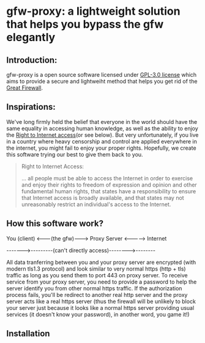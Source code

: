 # gfw-proxy: a lightweight solution that helps you bypass the gfw elegantly
## Introduction:
gfw-proxy is a open source software licensed under [GPL-3.0 license](LICENSE.txt) which aims to provide a secure and lightweiht method that helps you get rid of the [Great Firewall](https://en.wikipedia.org/wiki/Great_Firewall).
## Inspirations:
We've long firmly held the belief that everyone in the world should have the same equality in accessing human knowledge, as well as the ability to enjoy the [Right to Internet access](https://en.wikipedia.org/wiki/Right_to_Internet_access)(or see below). But very unfortunately, if you live in a country where heavy censorship and control are applied everywhere in the internet, you might fail to enjoy your proper rights. Hopefully, we create this software trying our best to give them back to you.
> Right to Internet Access:
> 
> ... all people must be able to access the Internet in order to exercise and enjoy their rights to freedom of expression and opinion and other fundamental human rights, that states have a responsibility to ensure that Internet access is broadly available, and that states may not unreasonably restrict an individual's access to the Internet. 

## How this software work?
You (client) <---(the gfw)---> Proxy Server <-----> Internet

------->---------(can't directly access)-------->--------

All data tranferring between you and your proxy server are encrypted (with modern tls1.3 protocol) and look similar to very normal https (http + tls) traffic as long as you send them to port 443 on proxy server.
To receive service from your proxy server, you need to provide a password to help the server identify you from other normal https traffic. If the authorization process fails, you'll be redirect to another real http server and the proxy server acts like a real https server (thus the firewall will be unlikely to block your server just because it looks like a normal https server providing usual services (it doesn't know your password), in another word, you game it!)

## Installation
